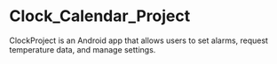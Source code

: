# Clock_Calendar_Project
ClockProject is an Android app that allows users to set alarms, request temperature data, and manage settings.
